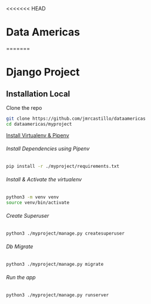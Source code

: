 

<<<<<<< HEAD
# Data Americas
=======
# Django Project

## Installation Local

Clone the repo
```bash
git clone https://github.com/jmrcastillo/dataamericas
cd dataamericas/myproject
```

[Install Virtualenv & Pipenv](https://pipenv-fork.readthedocs.io/en/latest/install.html)

###### Install Dependencies using Pipenv

```bash
pip install -r ./myproject/requirements.txt
```

###### Install & Activate the virtualenv

```bash
python3 -m venv venv
source venv/bin/activate
```

###### Create Superuser
```bash
python3 ./myproject/manage.py createsuperuser
```

###### Db Migrate
```bash
python3 ./myproject/manage.py migrate
```

###### Run the app
```bash
python3 ./myproject/manage.py runserver
```
